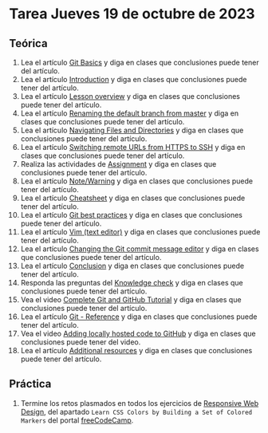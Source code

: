 # Tarea Jueves 19 de octubre de 2023

## Teórica

1. Lea el artículo [Git Basics](https://www.theodinproject.com/lessons/foundations-git-basics) y diga en clases que conclusiones puede tener del artículo.
2. Lea el artículo [Introduction](https://www.theodinproject.com/lessons/foundations-git-basics#introduction) y diga en clases que conclusiones puede tener del artículo.
3. Lea el artículo [Lesson overview](https://www.theodinproject.com/lessons/foundations-git-basics#lesson-overview) y diga en clases que conclusiones puede tener del artículo.
4. Lea el artículo [Renaming the default branch from master](https://github.com/github/renaming) y diga en clases que conclusiones puede tener del artículo.
5. Lea el artículo [Navigating Files and Directories](https://swcarpentry.github.io/shell-novice/02-filedir.html#callout1) y diga en clases que conclusiones puede tener del artículo.
6. Lea el artículo [Switching remote URLs from HTTPS to SSH](https://docs.github.com/en/get-started/getting-started-with-git/managing-remote-repositories#switching-remote-urls-from-https-to-ssh) y diga en clases que conclusiones puede tener del artículo.
7. Realiza las actividades de [Assignment](https://www.theodinproject.com/lessons/foundations-introduction-to-git#assignment) y diga en clases que conclusiones puede tener del artículo.
8. Lea el artículo [Note/Warning](https://www.theodinproject.com/lessons/foundations-git-basics#notewarning) y diga en clases que conclusiones puede tener del artículo.
9. Lea el artículo [Cheatsheet](https://www.theodinproject.com/lessons/foundations-git-basics#cheatsheet) y diga en clases que conclusiones puede tener del artículo.
10. Lea el artículo [Git best practices](https://www.theodinproject.com/lessons/foundations-git-basics#git-best-practices) y diga en clases que conclusiones puede tener del artículo.
11. Lea el artículo [Vim (text editor)](https://en.wikipedia.org/wiki/Vim_(text_editor)) y diga en clases que conclusiones puede tener del artículo.
12. Lea el artículo [Changing the Git commit message editor](https://www.theodinproject.com/lessons/foundations-git-basics#changing-the-git-commit-message-editor) y diga en clases que conclusiones puede tener del artículo.
13. Lea el artículo [Conclusion](https://www.theodinproject.com/lessons/foundations-git-basics#conclusion) y diga en clases que conclusiones puede tener del artículo.
14. Responda las preguntas del [Knowledge check](https://www.theodinproject.com/lessons/foundations-git-basics#knowledge-check) y diga en clases que conclusiones puede tener del artículo.
15. Vea el video [Complete Git and GitHub Tutorial](https://www.youtube.com/watch?v=apGV9Kg7ics&ab_channel=KunalKushwaha) y diga en clases que conclusiones puede tener del artículo.
16. Lea el artículo [Git - Reference](https://git-scm.com/docs) y diga en clases que conclusiones puede tener del artículo.
17. Vea el video [Adding locally hosted code to GitHub](https://docs.github.com/en/migrations/importing-source-code/using-the-command-line-to-import-source-code/adding-locally-hosted-code-to-github) y diga en clases que conclusiones puede tener del video.
18. Lea el artículo [Additional resources](https://www.theodinproject.com/lessons/foundations-git-basics#additional-resources) y diga en clases que conclusiones puede tener del artículo.

## Práctica

1. Termine los retos plasmados en todos los ejercicios de [Responsive Web Design](https://www.freecodecamp.org/learn/2022/responsive-web-design/), del apartado `Learn CSS Colors by Building a Set of Colored Markers` del portal [freeCodeCamp](https://www.freecodecamp.org/learn/).
